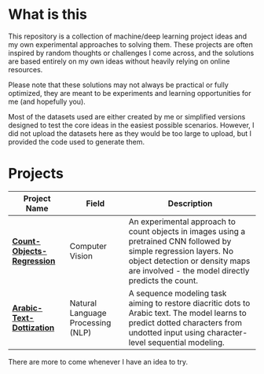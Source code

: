 # What is this
This repository is a collection of machine/deep learning project ideas and my own experimental approaches to solving them. These projects are often inspired by random thoughts or challenges I come across, and the solutions are based entirely on my own ideas without heavily relying on online resources.

Please note that these solutions may not always be practical or fully optimized, they are meant to be experiments and learning opportunities for me (and hopefully you).

Most of the datasets used are either created by me or simplified versions designed to test the core ideas in the easiest possible scenarios. However, I did not upload the datasets here as they would be too large to upload, but I provided the code used to generate them.

# Projects
| Project Name                 | Field                             | Description |
| ---------------------------- | --------------------------------- | ----------- |
| [**Count-Objects-Regression**](https://github.com/MajedTB/ML-Projects/tree/main/Count-Objects-Regression) | Computer Vision                   | An experimental approach to count objects in images using a pretrained CNN followed by simple regression layers. No object detection or density maps are involved - the model directly predicts the count. |
| [**Arabic-Text-Dottization**](https://github.com/MajedTB/ML-thoughts-experiments/tree/main/Arabic-Text-Dottization)  | Natural Language Processing (NLP) | A sequence modeling task aiming to restore diacritic dots to Arabic text. The model learns to predict dotted characters from undotted input using character-level sequential modeling. |.

There are more to come whenever I have an idea to try.
